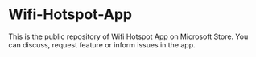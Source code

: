 # Wifi-Hotspot-App
This is the public repository of Wifi Hotspot App on Microsoft Store. You can discuss, request feature or inform issues in the app.
